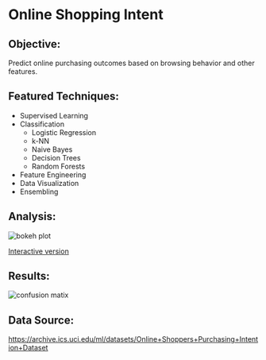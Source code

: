 # Online Shopping Intent

## Objective:

Predict online purchasing outcomes based on browsing behavior and other features.

## Featured Techniques:

- Supervised Learning
- Classification
  - Logistic Regression 
  - k-NN 
  - Naive Bayes
  - Decision Trees 
  - Random Forests
- Feature Engineering 
- Data Visualization
- Ensembling

## Analysis:

![bokeh plot](https://i.loli.net/2020/06/20/uMnmSN8BvyFZz4Q.png)

[Interactive version]((online_shopping.html) )

## Results:

![confusion matix](https://i.loli.net/2020/06/20/34MEyLktvpPaVc1.png)

## Data Source:

https://archive.ics.uci.edu/ml/datasets/Online+Shoppers+Purchasing+Intention+Dataset